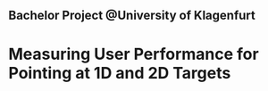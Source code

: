 ## Bachelor Project @University of Klagenfurt 
# Measuring User Performance for Pointing at 1D and 2D Targets
